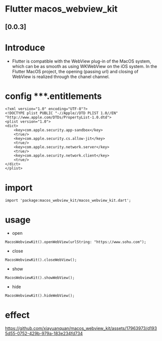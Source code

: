 # Flutter macos_webview_kit

## [0.0.3]

# Introduce 
* Flutter is compatible with the WebView plug-in of the MacOS system, which can be as smooth as using WKWebView on the iOS system. In the Flutter MacOS project, the opening (passing url) and closing of WebView is realized through the chanel channel.

# config ***.entitlements
```
<?xml version="1.0" encoding="UTF-8"?>
<!DOCTYPE plist PUBLIC "-//Apple//DTD PLIST 1.0//EN" "http://www.apple.com/DTDs/PropertyList-1.0.dtd">
<plist version="1.0">
<dict>
	<key>com.apple.security.app-sandbox</key>
	<true/>
	<key>com.apple.security.cs.allow-jit</key>
	<true/>
	<key>com.apple.security.network.server</key>
	<true/>
	<key>com.apple.security.network.client</key>
    <true/>
</dict>
</plist>
```

# import
```
import 'package:macos_webview_kit/macos_webview_kit.dart';
```

# usage
- open 
```
MacosWebviewKit().openWebView(urlString: "https://www.sohu.com");
```

- close 
```
MacosWebviewKit().closeWebView();
```

- show 
```
MacosWebviewKit().showWebView();
```

- hide 
```
MacosWebviewKit().hideWebView();
```

# effect
https://github.com/xiayuanquan/macos_webview_kit/assets/17963973/d1935d55-0752-429b-979a-183e234fd734
